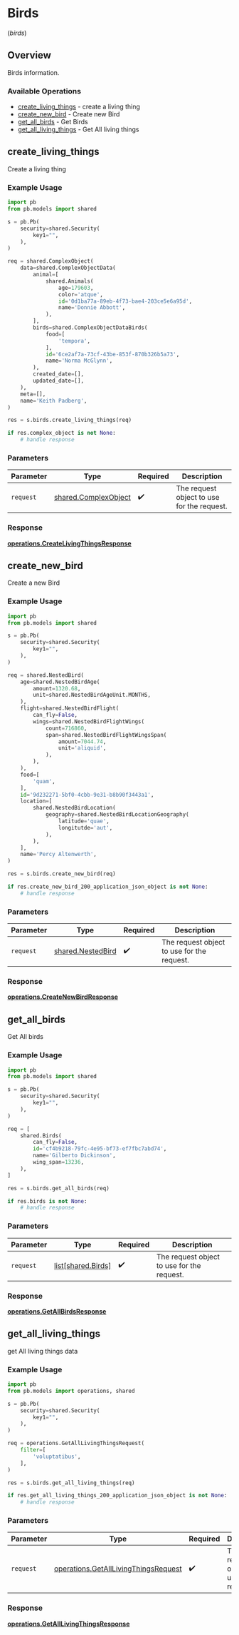 # Birds
(*birds*)

## Overview

Birds information.

### Available Operations

* [create_living_things](#create_living_things) - create a living thing
* [create_new_bird](#create_new_bird) - Create new Bird
* [get_all_birds](#get_all_birds) - Get Birds
* [get_all_living_things](#get_all_living_things) - Get All living things

## create_living_things

Create a living thing

### Example Usage

```python
import pb
from pb.models import shared

s = pb.Pb(
    security=shared.Security(
        key1="",
    ),
)

req = shared.ComplexObject(
    data=shared.ComplexObjectData(
        animal=[
            shared.Animals(
                age=179603,
                color='atque',
                id='0d1ba77a-89eb-4f73-bae4-203ce5e6a95d',
                name='Donnie Abbott',
            ),
        ],
        birds=shared.ComplexObjectDataBirds(
            food=[
                'tempora',
            ],
            id='6ce2af7a-73cf-43be-853f-870b326b5a73',
            name='Norma McGlynn',
        ),
        created_date=[],
        updated_date=[],
    ),
    meta=[],
    name='Keith Padberg',
)

res = s.birds.create_living_things(req)

if res.complex_object is not None:
    # handle response
```

### Parameters

| Parameter                                                    | Type                                                         | Required                                                     | Description                                                  |
| ------------------------------------------------------------ | ------------------------------------------------------------ | ------------------------------------------------------------ | ------------------------------------------------------------ |
| `request`                                                    | [shared.ComplexObject](../../models/shared/complexobject.md) | :heavy_check_mark:                                           | The request object to use for the request.                   |


### Response

**[operations.CreateLivingThingsResponse](../../models/operations/createlivingthingsresponse.md)**


## create_new_bird

Create a new Bird

### Example Usage

```python
import pb
from pb.models import shared

s = pb.Pb(
    security=shared.Security(
        key1="",
    ),
)

req = shared.NestedBird(
    age=shared.NestedBirdAge(
        amount=1320.68,
        unit=shared.NestedBirdAgeUnit.MONTHS,
    ),
    flight=shared.NestedBirdFlight(
        can_fly=False,
        wings=shared.NestedBirdFlightWings(
            count=716860,
            span=shared.NestedBirdFlightWingsSpan(
                amount=7044.74,
                unit='aliquid',
            ),
        ),
    ),
    food=[
        'quam',
    ],
    id='9d232271-5bf0-4cbb-9e31-b8b90f3443a1',
    location=[
        shared.NestedBirdLocation(
            geography=shared.NestedBirdLocationGeography(
                latitude='quae',
                longitutde='aut',
            ),
        ),
    ],
    name='Percy Altenwerth',
)

res = s.birds.create_new_bird(req)

if res.create_new_bird_200_application_json_object is not None:
    # handle response
```

### Parameters

| Parameter                                              | Type                                                   | Required                                               | Description                                            |
| ------------------------------------------------------ | ------------------------------------------------------ | ------------------------------------------------------ | ------------------------------------------------------ |
| `request`                                              | [shared.NestedBird](../../models/shared/nestedbird.md) | :heavy_check_mark:                                     | The request object to use for the request.             |


### Response

**[operations.CreateNewBirdResponse](../../models/operations/createnewbirdresponse.md)**


## get_all_birds

Get All birds

### Example Usage

```python
import pb
from pb.models import shared

s = pb.Pb(
    security=shared.Security(
        key1="",
    ),
)

req = [
    shared.Birds(
        can_fly=False,
        id='cf4b9218-79fc-4e95-bf73-ef7fbc7abd74',
        name='Gilberto Dickinson',
        wing_span=13236,
    ),
]

res = s.birds.get_all_birds(req)

if res.birds is not None:
    # handle response
```

### Parameters

| Parameter                                  | Type                                       | Required                                   | Description                                |
| ------------------------------------------ | ------------------------------------------ | ------------------------------------------ | ------------------------------------------ |
| `request`                                  | [list[shared.Birds]](../../models//.md)    | :heavy_check_mark:                         | The request object to use for the request. |


### Response

**[operations.GetAllBirdsResponse](../../models/operations/getallbirdsresponse.md)**


## get_all_living_things

get All living things data

### Example Usage

```python
import pb
from pb.models import operations, shared

s = pb.Pb(
    security=shared.Security(
        key1="",
    ),
)

req = operations.GetAllLivingThingsRequest(
    filter=[
        'voluptatibus',
    ],
)

res = s.birds.get_all_living_things(req)

if res.get_all_living_things_200_application_json_object is not None:
    # handle response
```

### Parameters

| Parameter                                                                                    | Type                                                                                         | Required                                                                                     | Description                                                                                  |
| -------------------------------------------------------------------------------------------- | -------------------------------------------------------------------------------------------- | -------------------------------------------------------------------------------------------- | -------------------------------------------------------------------------------------------- |
| `request`                                                                                    | [operations.GetAllLivingThingsRequest](../../models/operations/getalllivingthingsrequest.md) | :heavy_check_mark:                                                                           | The request object to use for the request.                                                   |


### Response

**[operations.GetAllLivingThingsResponse](../../models/operations/getalllivingthingsresponse.md)**

